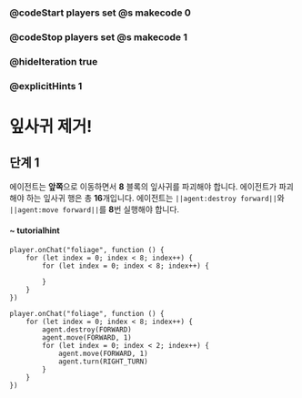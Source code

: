 ### @codeStart players set @s makecode 0
### @codeStop players set @s makecode 1

### @hideIteration true 
### @explicitHints 1


# 잎사귀 제거!

## 단계 1
에이전트는 **앞쪽**으로 이동하면서 **8** 블록의 잎사귀를 파괴해야 합니다. 에이전트가 파괴해야 하는 잎사귀 행은 총 **16**개입니다. 에이전트는 ``||agent:destroy forward||``와 ``||agent:move forward||``를 **8**번 실행해야 합니다.
#### ~ tutorialhint 
```blocks
player.onChat("foliage", function () {
    for (let index = 0; index < 8; index++) {
        for (let index = 0; index < 8; index++) {
        	
        }
    }
})

```

```ghost
player.onChat("foliage", function () {
    for (let index = 0; index < 8; index++) {
        agent.destroy(FORWARD)
        agent.move(FORWARD, 1)
        for (let index = 0; index < 2; index++) {
            agent.move(FORWARD, 1)
            agent.turn(RIGHT_TURN)
        }
    }
})
```
